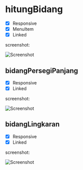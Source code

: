 # hitungBidang
- [x] Responsive
- [x] MenuItem
- [x] Linked

screenshot:

![Screenshot](ss0.png?raw=true)
## bidangPersegiPanjang
- [x] Responsive
- [x] Linked

screenshot:

![Screenshot](ss1.png?raw=true)
## bidangLingkaran
- [x] Responsive
- [x] Linked

screenshot:

![Screenshot](ss2.png?raw=true)
